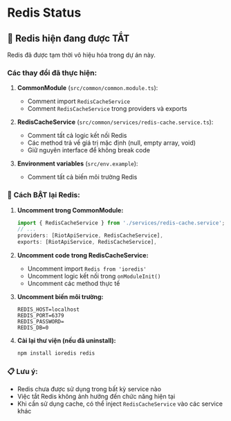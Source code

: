 # Redis Status

## 🔴 **Redis hiện đang được TẮT**

Redis đã được tạm thời vô hiệu hóa trong dự án này.

### Các thay đổi đã thực hiện:

1. **CommonModule** (`src/common/common.module.ts`):
   - Comment import `RedisCacheService`
   - Comment `RedisCacheService` trong providers và exports

2. **RedisCacheService** (`src/common/services/redis-cache.service.ts`):
   - Comment tất cả logic kết nối Redis
   - Các method trả về giá trị mặc định (null, empty array, void)
   - Giữ nguyên interface để không break code

3. **Environment variables** (`src/env.example`):
   - Comment tất cả biến môi trường Redis

### 🔄 **Cách BẬT lại Redis:**

1. **Uncomment trong CommonModule:**
   ```typescript
   import { RedisCacheService } from './services/redis-cache.service';
   // ...
   providers: [RiotApiService, RedisCacheService],
   exports: [RiotApiService, RedisCacheService],
   ```

2. **Uncomment code trong RedisCacheService:**
   - Uncomment import `Redis from 'ioredis'`
   - Uncomment logic kết nối trong `onModuleInit()`
   - Uncomment các method thực tế

3. **Uncomment biến môi trường:**
   ```
   REDIS_HOST=localhost
   REDIS_PORT=6379
   REDIS_PASSWORD=
   REDIS_DB=0
   ```

4. **Cài lại thư viện (nếu đã uninstall):**
   ```bash
   npm install ioredis redis
   ```

### 📋 **Lưu ý:**
- Redis chưa được sử dụng trong bất kỳ service nào
- Việc tắt Redis không ảnh hưởng đến chức năng hiện tại
- Khi cần sử dụng cache, có thể inject `RedisCacheService` vào các service khác 